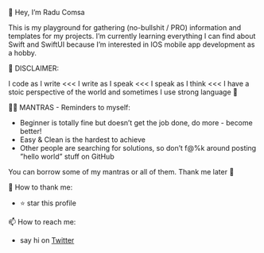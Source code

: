 👋 Hey, I’m Radu Comsa

This is my playground for gathering (no-bullshit / PRO) information and templates for my projects.
I’m currently learning everything I can find about Swift and SwiftUI because I’m interested in IOS mobile app development as a hobby.

🛑 DISCLAIMER: 

I code as I write <<< I write as I speak <<< I speak as I think <<< I have a stoic perspective of the world and sometimes I use strong language 🤬 

🧘‍♂️ MANTRAS - Reminders to myself:
- Beginner is totally fine but doesn’t get the job done, do more - become better!
- Easy & Clean is the hardest to achieve
- Other people are searching for solutions, so don’t f@%k around posting ”hello world” stuff on GitHub

You can borrow some of my mantras or all of them. Thank me later 🍻

🙏 How to thank me:
- ⭐️ star this profile
<!---
- ☕️ throw some pennies for a coffe
--->

📫 How to reach me: 
- say hi on [Twitter](https://twitter.com/zoxodev)



<!---
zoxodev/zoxodev is a ✨ special ✨ repository because its `README.md` (this file) appears on your GitHub profile.
You can click the Preview link to take a look at your changes.
--->
